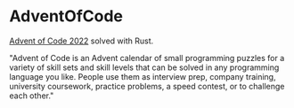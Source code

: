 # AdventOfCode
[Advent of Code 2022](https://adventofcode.com/) solved with Rust.

"Advent of Code is an Advent calendar of small programming puzzles for a variety of skill sets and skill levels that can be solved in any programming language you like. People use them as interview prep, company training, university coursework, practice problems, a speed contest, or to challenge each other."
